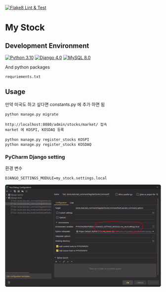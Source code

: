 [![Flake8 Lint & Test](https://github.com/sanggi-wjg/my_stock/actions/workflows/django_ci.yml/badge.svg)](https://github.com/sanggi-wjg/my_stock/actions/workflows/django_ci.yml)

# My Stock

## Development Environment
[![Python 3.10](https://img.shields.io/badge/Python-3.10-blue.svg)](https://www.python.org/downloads/release/python-3102/)
[![Django 4.0](https://img.shields.io/badge/Django-4.0-blue.svg)](https://docs.djangoproject.com/ko/4.0/)
[![MySQL 8.0](https://img.shields.io/badge/MySQL-4.0-blue.svg)]()

And python packages
```shell
requriements.txt
```

## Usage
만약 미국도 하고 싶다면 constants.py 에 추가 하면 됨
```shell
python manage.py migrate

http://localhost:8080/admin/stocks/market/ 접속
market 에 KOSPI, KOSDAQ 등록

python manage.py register_stocks KOSPI
python manage.py register_stocks KOSDAQ
```

### PyCharm Django setting 
환경 변수
```shell
DJANGO_SETTINGS_MODULE=my_stock.settings.local
```
![](docs/docs-1.png)